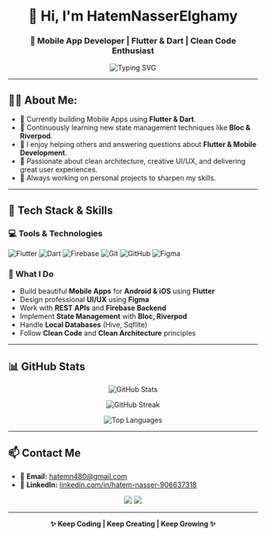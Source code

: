  <h1 align="center">👋 Hi, I'm HatemNasserElghamy</h1>
<h3 align="center">🚀 Mobile App Developer | Flutter & Dart | Clean Code Enthusiast</h3>

<p align="center">
  <img src="https://readme-typing-svg.demolab.com?font=Fira+Code&size=22&pause=1000&color=36BCF7&center=true&vCenter=true&width=450&lines=Welcome+to+my+GitHub+profile!;Flutter+Mobile+Developer+%F0%9F%93%B1;Always+Learning+%F0%9F%92%BB;Passionate+about+Creative+UI%2FUX+Design" alt="Typing SVG" />
</p>

---

## 🧑‍💻 About Me:
- 🔭 Currently building Mobile Apps using **Flutter & Dart**.
- 🌱 Continuously learning new state management techniques like **Bloc & Riverpod**.
- 💬 I enjoy helping others and answering questions about **Flutter & Mobile Development**.
- 🎨 Passionate about clean architecture, creative UI/UX, and delivering great user experiences.
- 🎁 Always working on personal projects to sharpen my skills.

---

## 💼 Tech Stack & Skills

### 💻 Tools & Technologies
![Flutter](https://img.shields.io/badge/-Flutter-02569B?style=flat&logo=flutter&logoColor=white)
![Dart](https://img.shields.io/badge/-Dart-0175C2?style=flat&logo=dart&logoColor=white)
![Firebase](https://img.shields.io/badge/-Firebase-FFCA28?style=flat&logo=firebase&logoColor=white)
![Git](https://img.shields.io/badge/-Git-F05032?style=flat&logo=git&logoColor=white)
![GitHub](https://img.shields.io/badge/-GitHub-181717?style=flat&logo=github&logoColor=white)
![Figma](https://img.shields.io/badge/-Figma-F24E1E?style=flat&logo=figma&logoColor=white)

### 📱 What I Do
- Build beautiful **Mobile Apps** for **Android & iOS** using **Flutter**
- Design professional **UI/UX** using **Figma**
- Work with **REST APIs** and **Firebase Backend**
- Implement **State Management** with **Bloc, Riverpod**
- Handle **Local Databases** (Hive, Sqflite)
- Follow **Clean Code** and **Clean Architecture** principles

---

## 📊 GitHub Stats

<p align="center">
  <img src="https://github-readme-stats.vercel.app/api?username=HatemNasserElghamy&show_icons=true&theme=radical" alt="GitHub Stats">
</p>

<p align="center">
  <img src="https://streak-stats.demolab.com/?user=HatemNasserElghamy&theme=radical" alt="GitHub Streak">
</p>

<p align="center">
  <img src="https://github-readme-stats.vercel.app/api/top-langs/?username=HatemNasserElghamy&layout=compact&theme=radical" alt="Top Languages">
</p>

---

## 📫 Contact Me

- 📧 **Email:** hatemn480@gmail.com
- 💼 **LinkedIn:** [linkedin.com/in/hatem-nasser-906637318](https://linkedin.com/in/hatem-nasser-906637318)

<p align="center">
  <a href="mailto:hatemn480@gmail.com"><img src="https://img.shields.io/badge/Gmail-D14836?style=for-the-badge&logo=gmail&logoColor=white"></a>
  <a href="https://linkedin.com/in/hatem-nasser-906637318"><img src="https://img.shields.io/badge/LinkedIn-0A66C2?style=for-the-badge&logo=linkedin&logoColor=white"></a>
</p>

---

<p align="center"><b>✨ Keep Coding | Keep Creating | Keep Growing ✨</b></p>

